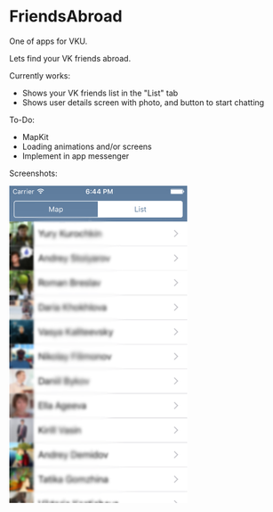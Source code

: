 # FriendsAbroad

One of apps for VKU.

Lets find your VK friends abroad.

Currently works:

* Shows your VK friends list in the "List" tab
* Shows user details screen with photo, and button to start chatting

To-Do:

* MapKit
* Loading animations and/or screens
* Implement in app messenger

Screenshots:

<img src="https://github.com/La1c/FriendsAbroad/blob/master/screenshot1.png?raw=true" width="320">
